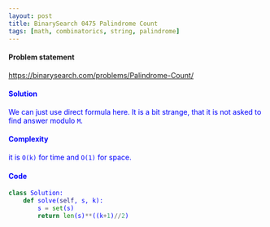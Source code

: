 ```yaml
---
layout: post
title: BinarySearch 0475 Palindrome Count
tags: [math, combinatorics, string, palindrome]
---
```


#### Problem statement

<a href="https://binarysearch.com/problems/Palindrome-Count/"> <font color = blue>https://binarysearch.com/problems/Palindrome-Count/

#### Solution
We can just use direct formula here. It is a bit strange, that it is not asked to find answer modulo `M`.

#### Complexity
it is `O(k)` for time and `O(1)` for space.

#### Code
```python
class Solution:
    def solve(self, s, k):
        s = set(s)
        return len(s)**((k+1)//2)
```
